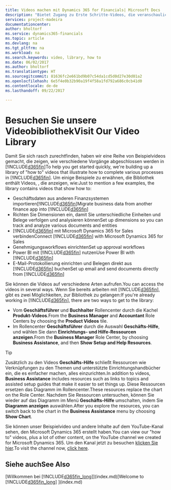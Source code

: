 ```yaml
---
title: Videos machen mit Dynamics 365 for Financials| Microsoft Docs
description: "Bietet Zugang zu Erste Schritte-Videos, die veranschaulichen, wie häufige Aufgaben ausgeführt werden."
services: project-madeira
documentationcenter: 
author: bholtorf
ms.service: dynamics365-financials
ms.topic: article
ms.devlang: na
ms.tgt_pltfrm: na
ms.workload: na
ms.search.keywords: video, library, how to
ms.date: 06/02/2017
ms.author: bholtorf
ms.translationtype: HT
ms.sourcegitcommit: 81636fc2e661bd9b07c54da1cd5d0d27e30d01a2
ms.openlocfilehash: 6e5f4e0b32b90a19f4f58a1fd792a686c0cb41d0
ms.contentlocale: de-de
ms.lasthandoff: 09/22/2017

---
```

# <a name="visit-our-video-library"></a><span data-ttu-id="531f7-103">Besuchen Sie unsere Videobibliothek</span><span class="sxs-lookup"><span data-stu-id="531f7-103">Visit Our Video Library</span></span>
<span data-ttu-id="531f7-104">Damit Sie sich rasch zurechtfinden, haben wir eine Reihe von Beispielvideos gemacht, die zeigen, wie verschiedene Vorgänge abgeschlossen werden in [!INCLUDE[d365fin](includes/d365fin_md.md)]</span><span class="sxs-lookup"><span data-stu-id="531f7-104">To help you get started quickly, we're building up a library of "how to" videos that illustrate how to complete various processes in [!INCLUDE[d365fin](includes/d365fin_md.md)].</span></span> <span data-ttu-id="531f7-105">Um einige Beispiele zu erwähnen, die Bibliothek enthält Videos, , die anzeigen, wie:</span><span class="sxs-lookup"><span data-stu-id="531f7-105">Just to mention a few examples, the library contains videos that show how to:</span></span>  

* <span data-ttu-id="531f7-106">Geschäftsdaten aus anderen Finanzsystemen importieren[!INCLUDE[d365fin](includes/d365fin_md.md)]</span><span class="sxs-lookup"><span data-stu-id="531f7-106">Migrate business data from another finance app into [!INCLUDE[d365fin](includes/d365fin_md.md)]</span></span>  
* <span data-ttu-id="531f7-107">Richten Sie Dimensionen ein, damit Sie unterschiedliche Einheiten und Belege verfolgen und analysieren können</span><span class="sxs-lookup"><span data-stu-id="531f7-107">Set up dimensions so you can track and analyze various documents and entities</span></span>
* <span data-ttu-id="531f7-108">[!INCLUDE[d365fin](includes/d365fin_md.md)] mit Microsoft Dynamics 365 for Sales verbinden</span><span class="sxs-lookup"><span data-stu-id="531f7-108">Connect [!INCLUDE[d365fin](includes/d365fin_md.md)] with Microsoft Dynamics 365 for Sales</span></span>
* <span data-ttu-id="531f7-109">Genehmigungsworkflows einrichten</span><span class="sxs-lookup"><span data-stu-id="531f7-109">Set up approval workflows</span></span>  
* <span data-ttu-id="531f7-110">Power BI mit  [!INCLUDE[d365fin](includes/d365fin_md.md)] nutzen</span><span class="sxs-lookup"><span data-stu-id="531f7-110">Use Power BI with [!INCLUDE[d365fin](includes/d365fin_md.md)]</span></span>  
* <span data-ttu-id="531f7-111">E-Mail-Protokollierung einrichten und Belegen direkt aus [!INCLUDE[d365fin](includes/d365fin_md.md)] buchen</span><span class="sxs-lookup"><span data-stu-id="531f7-111">Set up email and send documents directly from [!INCLUDE[d365fin](includes/d365fin_md.md)]</span></span>  

<span data-ttu-id="531f7-112">Sie können die Videos auf verschiedene Arten aufrufen.</span><span class="sxs-lookup"><span data-stu-id="531f7-112">You can access the videos in several ways.</span></span> <span data-ttu-id="531f7-113">Wenn Sie bereits arbeiten mit [!INCLUDE[d365fin](includes/d365fin_md.md)], gibt es zwei Möglichkeiten, zur Bibliothek zu gelangen:</span><span class="sxs-lookup"><span data-stu-id="531f7-113">If you're already working in [!INCLUDE[d365fin](includes/d365fin_md.md)], there are two ways to get to the library:</span></span>

* <span data-ttu-id="531f7-114">Vom **Geschäftsführer** und **Buchhalter** Rollencenter durch die Kachel **Produkt-Videos**.</span><span class="sxs-lookup"><span data-stu-id="531f7-114">From the **Business Manager** and **Accountant** Role Centers by choosing the **Product Videos** tile.</span></span>  
* <span data-ttu-id="531f7-115">Im Rollencenter **Geschäftsführer** durch die Auswahl **Geschäfts-Hilfe**, und wählen Sie dann **Einrichtungs- und Hilfe-Ressourcen anzeigen**.</span><span class="sxs-lookup"><span data-stu-id="531f7-115">From the **Business Manager** Role Center, by choosing **Business Assistance**, and then **Show Setup and Help Resources**.</span></span>  

> [!Tip]  
> <span data-ttu-id="531f7-116">Zusätzlich zu den Videos **Geschäfts-Hilfe** schließt Ressourcen wie Verknüpfungen zu den Themen und unterstützte Einrichtungshandbücher ein, die es einfacher machen, alles einzurichten.</span><span class="sxs-lookup"><span data-stu-id="531f7-116">In addition to videos, **Business Assistance** includes resources such as links to topics and assisted setup guides that make it easier to set things up.</span></span> <span data-ttu-id="531f7-117">Diese Ressourcen ersetzen das Diagramm im Rollencenter.</span><span class="sxs-lookup"><span data-stu-id="531f7-117">These resources replace the chart on the Role Center.</span></span> <span data-ttu-id="531f7-118">Nachdem Sie Ressourcen untersuchen, können Sie wieder auf das Diagramm im Menü **Geschäfts-Hilfe** umschalten, indem Sie **Diagramm anzeigen** auswählen.</span><span class="sxs-lookup"><span data-stu-id="531f7-118">After you explore the resources, you can switch back to the chart in the **Business Assistance** menu by choosing **Show Chart**.</span></span>  
  
<span data-ttu-id="531f7-119">Sie können unser Beispielvideo und andere Inhalte auf dem YouTube-Kanal sehen, den Microsoft Dynamics 365 erstellt haben.</span><span class="sxs-lookup"><span data-stu-id="531f7-119">You can view our "how to" videos, plus a lot of other content, on the YouTube channel we created for Microsoft Dynamics 365.</span></span> <span data-ttu-id="531f7-120">Um den Kanal jetzt zu besuchen [klicken Sie hier](https://go.microsoft.com/fwlink/?linkid=851533).</span><span class="sxs-lookup"><span data-stu-id="531f7-120">To visit the channel now, [click here](https://go.microsoft.com/fwlink/?linkid=851533).</span></span>

## <a name="see-also"></a><span data-ttu-id="531f7-121">Siehe auch</span><span class="sxs-lookup"><span data-stu-id="531f7-121">See Also</span></span>
<span data-ttu-id="531f7-122">[Willkommen bei [!INCLUDE[d365fin_long](includes/d365fin_long_md.md)]](index.md)</span><span class="sxs-lookup"><span data-stu-id="531f7-122">[Welcome to [!INCLUDE[d365fin_long](includes/d365fin_long_md.md)] ](index.md)</span></span>

